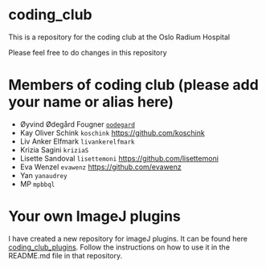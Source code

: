 # coding_club
This is a repository for the coding club at the Oslo Radium Hospital

Please feel free to do changes in this repository

# Members of coding club (please add your name or alias here) 
- Øyvind Ødegård Fougner [`oodegard`](https://github.com/oodegard)
- Kay Oliver Schink `koschink` https://github.com/koschink
- Liv Anker Elfmark `livankerelfmark`
- Krizia Sagini `kriziaS`
- Lisette Sandoval `lisettemoni` https://github.com/lisettemoni
- Eva Wenzel `evawenz` https://github.com/evawenz 
- Yan `yanaudrey`
- MP `mpbbql`

# Your own ImageJ plugins
I have created a new repository for imageJ plugins. It can be found here [coding_club_plugins](https://github.com/oodegard/coding_club_plugins). Follow the instructions on how to use it in the README.md file in that repository.
